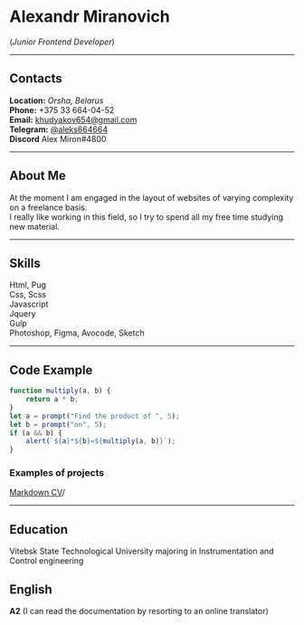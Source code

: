 # Alexandr Miranovich 
(*Junior Frontend Developer*)

********* 
## Contacts
**Location:** *Orsha, Belarus* \
**Phone:**  +375 33 664-04-52 \
**Email:** [khudyakov654@gmail.com](mailto:khudyakov654@gmail.com) \
**Telegram:** [@aleks664664](https://t.me/aleks664664) \
**Discord** Alex Miron#4800

********* 

## About Me 
At the moment I am engaged in the layout of websites of varying complexity on a freelance basis.\
I really like working in this field, so I try to spend all my free time studying new material.

********* 

## Skills
Html, Pug\
Css, Scss\
Javascript\
Jquery\
Gulp\
Photoshop, Figma, Avocode, Sketch

********* 

## Code Example
```javascript
function multiply(a, b) {
    return a * b;
}
let a = prompt("Find the product of ", 5);
let b = prompt("on", 5);
if (a && b) {
    alert(`${a}*${b}=${multiply(a, b)}`);
}
```
### Examples of projects
 [Markdown CV](https://alex-miron.github.io/rsschool-cv/cv)/
********* 
## Education
Vitebsk State Technological University majoring in Instrumentation and Control engineering
## English
**A2** (I can read the documentation by resorting to an online translator)